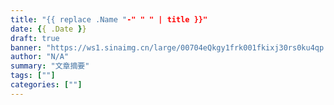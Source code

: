 ```yaml
---
title: "{{ replace .Name "-" " " | title }}"
date: {{ .Date }}
draft: true
banner: "https://ws1.sinaimg.cn/large/00704eQkgy1frk001fkixj30rs0ku4qp.jpg"
author: "N/A"
summary: "文章摘要"
tags: [""]
categories: [""]
---
```



